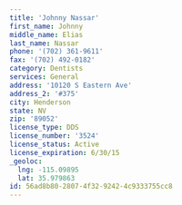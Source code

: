 ```yaml
---
title: 'Johnny Nassar'
first_name: Johnny
middle_name: Elias
last_name: Nassar
phone: '(702) 361-9611'
fax: '(702) 492-0182'
category: Dentists
services: General
address: '10120 S Eastern Ave'
address_2: '#375'
city: Henderson
state: NV
zip: '89052'
license_type: DDS
license_number: '3524'
license_status: Active
license_expiration: 6/30/15
_geoloc:
  lng: -115.09895
  lat: 35.979863
id: 56ad8b80-2807-4f32-9242-4c9333755cc8
---
```

